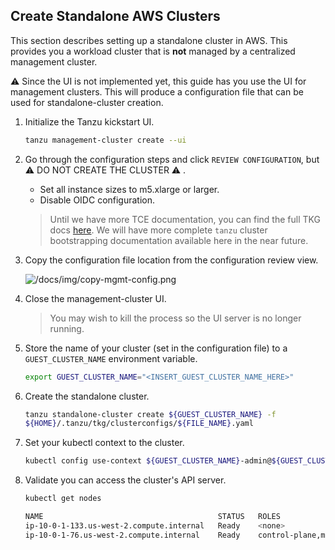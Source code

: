 ## Create Standalone AWS Clusters

This section describes setting up a standalone cluster in AWS. This provides you
a workload cluster that is **not** managed by a centralized management cluster.

⚠ Since the UI is not implemented yet, this guide has you use the UI for
management clusters. This will produce a configuration file that can be used for
standalone-cluster creation.

1. Initialize the Tanzu kickstart UI.

    ```sh
    tanzu management-cluster create --ui
    ```

1. Go through the configuration steps and click `REVIEW CONFIGURATION`, but ⚠  DO NOT CREATE THE CLUSTER ⚠ .

   * Set all instance sizes to m5.xlarge or larger.
   * Disable OIDC configuration.

    > Until we have more TCE documentation, you can find the full TKG docs
    > [here](https://docs.vmware.com/en/VMware-Tanzu-Kubernetes-Grid/1.2/vmware-tanzu-kubernetes-grid-12/GUID-mgmt-clusters-deploy-management-clusters.html).
    > We will have more complete `tanzu` cluster bootstrapping documentation available here in the near future.
    
1. Copy the configuration file location from the configuration review view.

    ![/docs/img/copy-mgmt-config.png](/docs/img/copy-mgmt-config.png)

1. Close the management-cluster UI.

    > You may wish to kill the process so the UI server is no longer running.

1. Store the name of your cluster (set in the configuration file) to a
   `GUEST_CLUSTER_NAME` environment variable.

    ```sh
    export GUEST_CLUSTER_NAME="<INSERT_GUEST_CLUSTER_NAME_HERE>"
    ```

1. Create the standalone cluster.

    ```sh
    tanzu standalone-cluster create ${GUEST_CLUSTER_NAME} -f
    ${HOME}/.tanzu/tkg/clusterconfigs/${FILE_NAME}.yaml
    ```

1. Set your kubectl context to the cluster.

    ```sh
    kubectl config use-context ${GUEST_CLUSTER_NAME}-admin@${GUEST_CLUSTER_NAME}
    ```

1. Validate you can access the cluster's API server.

    ```sh
    kubectl get nodes

    NAME                                       STATUS   ROLES                  AGE    VERSION
    ip-10-0-1-133.us-west-2.compute.internal   Ready    <none>                 123m   v1.20.1+vmware.2
    ip-10-0-1-76.us-west-2.compute.internal    Ready    control-plane,master   125m   v1.20.1+vmware.2
    ```
